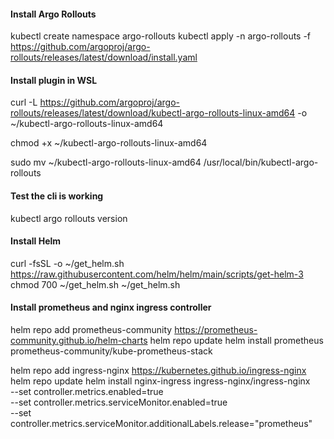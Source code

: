 #### Install Argo Rollouts
kubectl create namespace argo-rollouts
kubectl apply -n argo-rollouts -f https://github.com/argoproj/argo-rollouts/releases/latest/download/install.yaml

#### Install plugin in WSL
curl -L https://github.com/argoproj/argo-rollouts/releases/latest/download/kubectl-argo-rollouts-linux-amd64 -o ~/kubectl-argo-rollouts-linux-amd64

chmod +x ~/kubectl-argo-rollouts-linux-amd64

sudo mv ~/kubectl-argo-rollouts-linux-amd64 /usr/local/bin/kubectl-argo-rollouts

#### Test the cli is working
kubectl argo rollouts version


#### Install Helm
curl -fsSL -o ~/get_helm.sh https://raw.githubusercontent.com/helm/helm/main/scripts/get-helm-3
chmod 700 ~/get_helm.sh
~/get_helm.sh

#### Install prometheus and nginx ingress controller
helm repo add prometheus-community https://prometheus-community.github.io/helm-charts
helm repo update
helm install prometheus prometheus-community/kube-prometheus-stack


helm repo add ingress-nginx https://kubernetes.github.io/ingress-nginx
helm repo update
helm install nginx-ingress ingress-nginx/ingress-nginx \
  --set controller.metrics.enabled=true \
  --set controller.metrics.serviceMonitor.enabled=true \
  --set controller.metrics.serviceMonitor.additionalLabels.release="prometheus"
